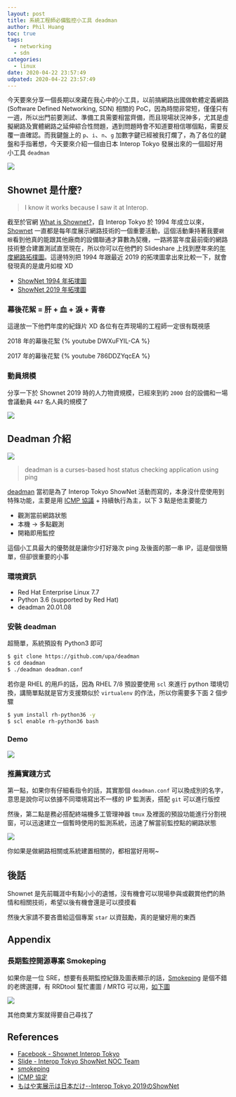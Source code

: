 ```yaml
---
layout: post
title: 系統工程師必備監控小工具 deadman
author: Phil Huang
toc: true
tags:
  - networking
  - sdn
categories:
  - linux
date: 2020-04-22 23:57:49
udpated: 2020-04-22 23:57:49
---
```


今天要來分享一個長期以來藏在我心中的小工具，以前搞網路出國做軟體定義網路 (Software Defined Networking, SDN) 相關的 PoC，因為時間非常短，僅僅只有一週，所以出門前要測試、準備工具需要相當齊備，而且現場狀況神多，尤其是虛擬網路及實體網路之延伸綜合性問題，遇到問題時會不知道要相信哪個點，需要反覆一直確認。而我鍵盤上的 `p`、`i`、`n`、`g` 加數字鍵已經被我打爛了，為了各位的鍵盤和手指著想，今天要來介紹一個由日本 Interop Tokyo 發展出來的一個超好用小工具 `deadman`

![](/images/shownet.png)

<!--more-->

## Shownet 是什麼?

> I know it works because I saw it at Interop.

截至於官網 [What is Shownet?][10]，自 Interop Tokyo 於 1994 年成立以來，[Shownet][2] 一直都是每年度展示網路技術的一個重要活動，這個活動秉持著我要`親眼`看到他真的能跟其他廠商的設備聯通才算數為契機，一路將當年度最前衛的網路技術整合建置測試直至現在，所以你可以在他們的 Slideshare 上找到歷年來的[年度網路拓樸圖][3]。這邊特別把 1994 年跟最近 2019 的拓墣圖拿出來比較一下，就會發現真的是歲月如梭 XD

- [ShowNet 1994 年拓墣圖][4]
- [ShowNet 2019 年拓墣圖][5]

### 幕後花絮 = 肝 + 血 + 淚 + 青春

這邊放一下他們年度的紀錄片 XD 各位有在弄現場的工程師一定很有既視感

2018 年的幕後花絮
{% youtube DWXuFYIL-CA %}

2017 年的幕後花絮
{% youtube 786DDZYqcEA %}

### 動員規模

分享一下於 Shownet 2019 時的人力物資規模，已經來到約 `2000` 台的設備和一場會議動員 `447` 名人員的規模了

![](/images/shownet-2019.jpg)

## Deadman 介紹

![](/images/deadman.jpg)

> deadman is a curses-based host status checking application using ping

[deadman][8] 當初是為了 Interop Tokyo ShowNet 活動而寫的，本身沒什麼使用到特殊功能，主要是用 [ICMP 協議][9] + 持續執行為主，以下 3 點是他主要能力

- 觀測當前網路狀態
- 本機 -> 多點觀測
- 開箱即用監控

這個小工具最大的優勢就是讓你少打好幾次 ping 及後面的那一串 IP，這是個很簡單，但卻很重要的小事

### 環境資訊

- Red Hat Enterprise Linux 7.7
- Python 3.6 (supported by Red Hat)
- deadman 20.01.08

### 安裝 deadman

超簡單，系統預設有 Python3 即可

```bash
$ git clone https://github.com/upa/deadman
$ cd deadman
$ ./deadman deadman.conf
```

若你是 RHEL 的用戶的話，因為 RHEL 7/8 預設要使用 `scl` 來進行 python 環境切換，講簡單點就是官方支援類似於 `virtualenv` 的作法，所以你需要多下面 2 個步驟

```bash
$ yum install rh-python36 -y
$ scl enable rh-python36 bash
```

### Demo

![](/images/deadman-demo.gif)

### 推薦實踐方式

第一點，如果你有仔細看指令的話，其實那個 `deadman.conf` 可以換成別的名字，意思是說你可以依據不同環境寫出不一樣的 IP 監測表，搭配 `git` 可以進行版控

然後，第二點是務必搭配終端機多工管理神器 `tmux` 及裡面的預設功能進行分割視窗，可以迅速建立一個暫時使用的監測系統，迅速了解當前監控點的網路狀態

![](/images/deadman-tmux.png)

你如果是做網路相關或系統建置相關的，都相當好用啊~

## 後話

Shownet 是先前職涯中有點小小的遺憾，沒有機會可以現場參與或觀賞他們的熱情和相關技術，希望以後有機會還是可以摸摸看

然後大家請不要吝嗇給這個專案 `star` 以資鼓勵，真的是蠻好用的東西

## Appendix
### 長期監控開源專案 Smokeping

如果你是一位 SRE，想要有長期監控紀錄及圖表顯示的話，[Smokeping][6] 是個不錯的老牌選擇，有 RRDtool 幫忙畫圖 / MRTG 可以用，[如下圖][7]

![](/images/smokeping.png)

其他商業方案就得要自己尋找了

## References
- [Facebook - Shownet Interop Tokyo][2]
- [Slide - Interop Tokyo ShowNet NOC Team][3]
- [smokeping][6]
- [ICMP 協定][9]
- [もはや実展示は日本だけ--Interop Tokyo 2019のShowNet][11]

[1]: https://www.facebook.com/interop.shownet/posts/1358371210944164:0
[2]: https://www.facebook.com/interop.shownet/
[3]: https://www.slideshare.net/InteropTokyo-ShowNet/
[4]: https://www.slideshare.net/InteropTokyo-ShowNet/shownet1994topology
[5]: https://www.slideshare.net/InteropTokyo-ShowNet/shownet2019-topologyz
[6]: https://oss.oetiker.ch/smokeping/
[7]: https://oss.oetiker.ch/smokeping-demo/?target=Customers.OP
[8]: https://github.com/upa/deadman
[9]: http://www.pcnet.idv.tw/pcnet/network/network_ip_icmp.htm
[10]: https://archive.interop.jp/2018/en/shownet/
[11]: https://japan.zdnet.com/article/35138978/